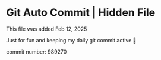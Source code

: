 # Git Auto Commit | Hidden File

This file was added Feb 12, 2025

Just for fun and keeping my daily git commit active 🤪

commit number: 989270
